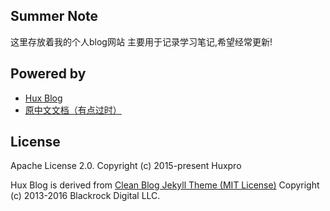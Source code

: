 ## Summer Note

这里存放着我的个人blog网站
主要用于记录学习笔记,希望经常更新!



## Powered by
- [Hux Blog](https://huangxuan.me)
- [原中文文档（有点过时）](https://github.com/Huxpro/huxpro.github.io/blob/master/_doc/README.zh.md)


## License
Apache License 2.0.
Copyright (c) 2015-present Huxpro

Hux Blog is derived from [Clean Blog Jekyll Theme (MIT License)](https://github.com/BlackrockDigital/startbootstrap-clean-blog-jekyll/)
Copyright (c) 2013-2016 Blackrock Digital LLC.
